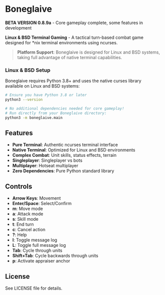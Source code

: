# Boneglaive

**BETA VERSION 0.8.9a** - Core gameplay complete, some features in development

**Linux & BSD Terminal Gaming** - A tactical turn-based combat game designed for *nix terminal environments using ncurses.

> **Platform Support**: Boneglaive is designed for Linux and BSD systems, taking full advantage of native terminal capabilities.

### Linux & BSD Setup
Boneglaive requires Python 3.8+ and uses the native curses library available on Linux and BSD systems:

```bash
# Ensure you have Python 3.8 or later
python3 --version

# No additional dependencies needed for core gameplay!
# Run directly from your Boneglaive directory:
python3 -m boneglaive.main
```


## Features

- **Pure Terminal**: Authentic ncurses terminal interface
- **Native Terminal**: Optimized for Linux and BSD environments
- **Complex Combat**: Unit skills, status effects, terrain
- **Singleplayer**: Singleplayer vs bots
- **Multiplayer**: Hotseat multiplayer
- **Zero Dependencies**: Pure Python standard library

## Controls

- **Arrow Keys**: Movement
- **Enter/Space**: Select/Confirm
- **m**: Move mode
- **a**: Attack mode  
- **s**: Skill mode
- **t**: End turn
- **c**: Cancel action
- **?**: Help
- **l**: Toggle message log
- **L**: Toggle full message log
- **Tab**: Cycle through units
- **Shift+Tab**: Cycle backwards through units
- **p**: Activate appraiser anchor

## License
See LICENSE file for details.
